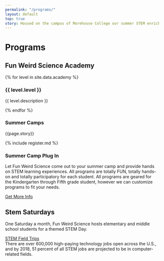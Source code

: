 ```yaml
---
permalink: "/programs/"
layout: default
top: true
story: Housed on the campus of Morehouse College our summer STEM enrichment camp engages students through weekly themed learning experiences.
---
```


<div class = 'fulls workshops'>
  <div class = 'flex-in overlay'>
    <div class = 'tripple'>
      <h1>Programs</h1>
    </div>
  </div>
</div>
<div class = 'bright'>
  <h2>Fun Weird Science Academy </h2>
  <div class = 'flex-in grade'>
    {% for level in site.data.academy %}
      <div class = 'grade-level'>
          <h3>{{ level.level }}</h3>
          <p>{{ level.description }}</p>
      </div>
    {% endfor %}
  </div>
</div>
<div class = 'dull flex-in'>
  <div class = 'child tripple'>
    <h3 id = 'camps'>Summer Camps</h3>
    <p>{{page.story}}</p>
    {% include register.md %}
    <h3>Summer Camp Plug In</h3>
    <p> Let Fun Weird Science come out to your summer camp and provide hands on STEM learning experiences. All programs are totally FUN, totally hands-on and totally participatory for each student. All programs are geared for the Kindergarten through Fifth grade student, however we can customize programs to fit your needs. </p>
		<a class = 'submit' href = '{{site.baseurl}}/contact'>Get More Info</a>
  </div>
</div>
<div class = 'bright'>
  <div class = 'flex-in'>
    <div class = 'child tripple'>
      <h2><span id = 'stemsaturdays'>Stem Saturdays</span></h2>
      <p class = 'center'>One Saturday a month, Fun Weird Science hosts elementary and middle school students for a themed STEM Day.</p>
      <a class = 'submit' target = '_blank' href = 'https://www.google.com/url?q=https://campscui.active.com/orgs/FunWeirdScienceLLC?orglink%3Dcamps-registration%23/selectSessions/2631608&sa=D&source=hangouts&ust=1562257517923000&usg=AFQjCNH5VfmSo040A_IcvHGdfxqP758RyA'>STEM Field Trips</a>
    </div>
  </div>
  <div class = 'banner'>
    <i class = 'icon icon-opens' aria-hidden = 'true'></i>
    There are over 600,000 high-paying technology jobs open across the U.S., and by 2018, 51 percent of all STEM jobs are projected to be in computer-related fields.
    <i class = 'icon icon-closes' aria-hidden = 'true'></i>
  </div>
</div>